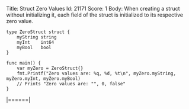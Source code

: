 Title: Struct Zero Values
Id: 21171
Score: 1
Body:
When creating a struct without initializing it, each field of the struct is initialized to its respective zero value.

    type ZeroStruct struct {
        myString string
        myInt    int64
        myBool   bool
    }
    
    func main() {
        var myZero = ZeroStruct{}
        fmt.Printf("Zero values are: %q, %d, %t\n", myZero.myString, myZero.myInt, myZero.myBool)
        // Prints "Zero values are: "", 0, false"
    }
|======|
